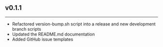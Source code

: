 ## v0.1.1

---
- Refactored version-bump.sh script into a release and new development branch
  scripts
- Updated the README.md documentation
- Added GitHub issue templates

